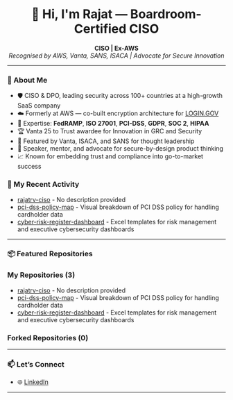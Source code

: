 <h1 align="center">👋 Hi, I'm Rajat — Boardroom-Certified CISO</h1>

<p align="center">
  <strong>CISO | Ex-AWS </strong><br/>
  <em>Recognised by AWS, Vanta, SANS, ISACA | Advocate for Secure Innovation</em>
</p>

---

### 🔐 About Me

- 🛡️ CISO & DPO, leading security across 100+ countries at a high-growth SaaS company
- ☁️ Formerly at AWS — co-built encryption architecture for [LOGIN.GOV](https://login.gov/)
- 📜 Expertise: **FedRAMP**, **ISO 27001**, **PCI-DSS**, **GDPR**, **SOC 2**, **HIPAA**
- 🏆 Vanta 25 to Trust awardee for Innovation in GRC and Security
- 💬 Featured by Vanta, ISACA, and SANS for thought leadership
- 🧠 Speaker, mentor, and advocate for secure-by-design product thinking
- 📈 Known for embedding trust and compliance into go-to-market success


<!-- REPOS-START -->
### 🔄 My Recent Activity

- [rajatrv-ciso](https://github.com/rajatrv-ciso/rajatrv-ciso) - No description provided
- [pci-dss-policy-map](https://github.com/rajatrv-ciso/pci-dss-policy-map) - Visual breakdown of PCI DSS policy for handling cardholder data
- [cyber-risk-register-dashboard](https://github.com/rajatrv-ciso/cyber-risk-register-dashboard) - Excel templates for risk management and executive cybersecurity dashboards
<!-- REPOS-END -->

---

### 📦 Featured Repositories

<!-- REPO_LIST_START -->

### My Repositories (3)

- [rajatrv-ciso](https://github.com/rajatrv-ciso/rajatrv-ciso) - No description provided
- [pci-dss-policy-map](https://github.com/rajatrv-ciso/pci-dss-policy-map) - Visual breakdown of PCI DSS policy for handling cardholder data
- [cyber-risk-register-dashboard](https://github.com/rajatrv-ciso/cyber-risk-register-dashboard) - Excel templates for risk management and executive cybersecurity dashboards

### Forked Repositories (0)



<!-- REPO_LIST_END -->

---

### 📫 Let’s Connect

- 🌐 [LinkedIn](https://www.linkedin.com/in/your-profile)


---
<!--
<p align="center">
  <img src="https://github-readme-stats.vercel.app/api?username=rajatrv-ciso&show_icons=true&theme=default" alt="Rajat's GitHub Stats" />
</p>
-->
